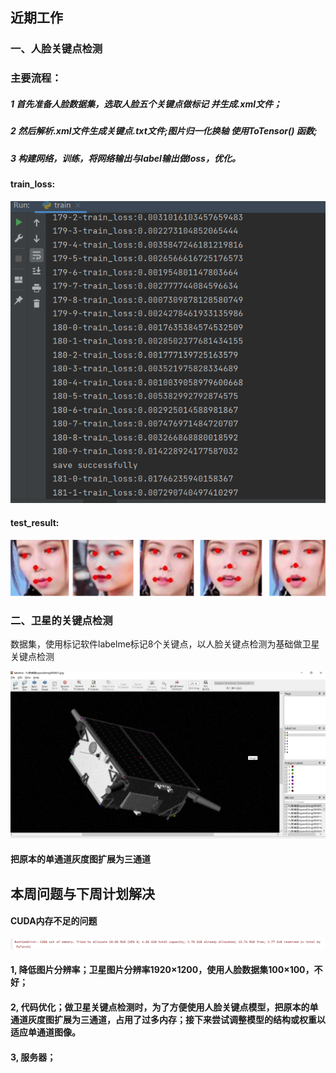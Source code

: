 ## 近期工作
### 一、人脸关键点检测
### 主要流程：
##### 1 首先准备人脸数据集，选取人脸五个关键点做标记 并生成.xml文件；
##### 2 然后解析.xml文件生成关键点.txt文件;图片归一化换轴 使用ToTensor() 函数;
##### 3 构建网络，训练，将网络输出与label输出做loss，优化。
#### train_loss: 
![流程图](images/8.30-1.png)
#### test_result:
![流程图](images/8.30-2.png)

### 二、卫星的关键点检测
数据集，使用标记软件labelme标记8个关键点，以人脸关键点检测为基础做卫星关键点检测

![流程图](images/8.30-3.png)

#### 把原本的单通道灰度图扩展为三通道

## 本周问题与下周计划解决
#### CUDA内存不足的问题
![流程图](images/8.30-4.png)
#### 1, 降低图片分辨率；卫星图片分辨率1920×1200，使用人脸数据集100×100，不好；
#### 2, 代码优化；做卫星关键点检测时，为了方便使用人脸关键点模型，把原本的单通道灰度图扩展为三通道，占用了过多内存；接下来尝试调整模型的结构或权重以适应单通道图像。
#### 3, 服务器；



